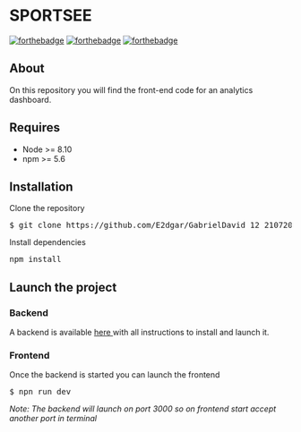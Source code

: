 # SPORTSEE

[![forthebadge](https://forthebadge.com/images/badges/cc-0.svg)](https://forthebadge.com) [![forthebadge](https://forthebadge.com/images/badges/made-with-javascript.svg)](https://forthebadge.com) [![forthebadge](https://forthebadge.com/images/badges/uses-css.svg)](https://forthebadge.com)

## About

On this repository you will find the front-end code for an analytics dashboard.

## Requires

-   Node >= 8.10
-   npm >= 5.6

## Installation

Clone the repository

<pre>$ git clone https://github.com/E2dgar/GabrielDavid_12_21072022.git</pre>

Install dependencies

<pre>npm install</pre>

## Launch the project

### Backend

A backend is available <a href="https://github.com/OpenClassrooms-Student-Center/P9-front-end-dashboard">here </a>with all instructions to install and launch it.

### Frontend

Once the backend is started you can launch the frontend

<pre>$ npn run dev</pre>

<i>Note: The backend will launch on port 3000 so on frontend start accept another port in terminal</i>
